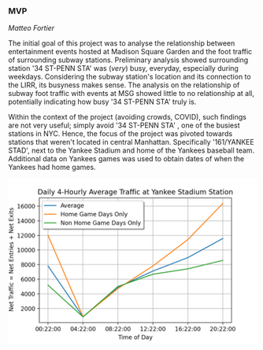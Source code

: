 ### MVP

*Matteo Fortier*

The initial goal of this project was to analyse the relationship between entertainment events hosted at Madison Square Garden and the foot traffic of surrounding subway stations. Preliminary analysis showed surrounding station '34 ST-PENN STA'  was (*very*) busy, everyday, especially during weekdays. Considering the subway station's location and its connection to the LIRR, its busyness makes sense. The analysis on the relationship of subway foot traffic with events at MSG showed little to no relationship at all, potentially indicating how busy '34 ST-PENN STA' truly is. 

Within the context of the project (avoiding crowds, COVID), such findings are not very useful; simply avoid '34 ST-PENN STA' , one of the busiest stations in NYC. Hence, the focus of the project was pivoted towards stations that weren't located in central Manhattan. Specifically '161/YANKEE STAD', next to the Yankee Stadium and home of the Yankees baseball team. Additional data on Yankees games was used to obtain dates of when the Yankees had home games.

![figure](/figure.png)
